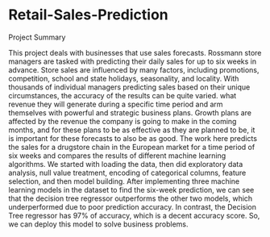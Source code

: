 # Retail-Sales-Prediction

Project Summary

This project deals with businesses that use sales forecasts. Rossmann store managers are tasked with predicting their daily sales for up to six weeks in advance. Store sales are influenced by many factors, including promotions, competition, school and state holidays, seasonality, and locality. With thousands of individual managers predicting sales based on their unique circumstances, the accuracy of the results can be quite varied. what revenue they will generate during a specific time period and arm themselves with powerful and strategic business plans. Growth plans are affected by the revenue the company is going to make in the coming months, and for these plans to be as effective as they are planned to be, it is important for these forecasts to also be as good. The work here predicts the sales for a drugstore chain in the European market for a time period of six weeks and compares the results of different machine learning algorithms.
We started with loading the data, then did exploratory data analysis, null value treatment, encoding of categorical columns, feature selection, and then model building. After implementing three machine learning models in the dataset to find the six-week prediction, we can see that the decision tree regressor outperforms the other two models, which underperformed due to poor prediction accuracy. In contrast, the Decision Tree regressor has 97% of accuracy, which is a decent accuracy score. So, we can deploy this model to solve business problems.
